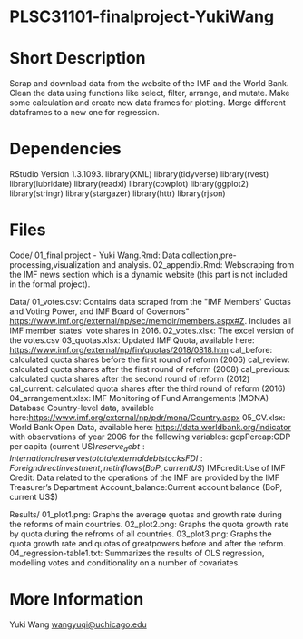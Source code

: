 # PLSC31101-finalproject-YukiWang
# Short Description
Scrap and download data from the website of the IMF and the World Bank. Clean the data using functions like select, filter, arrange, and mutate. Make some calculation and create new data frames for plotting. Merge different dataframes to a new one for regression.

# Dependencies
RStudio Version 1.3.1093.
library(XML)
library(tidyverse)
library(rvest)
library(lubridate)
library(readxl)
library(cowplot)
library(ggplot2)
library(stringr)
library(stargazer)
library(httr)
library(rjson)

# Files
Code/
01_final project - Yuki Wang.Rmd: Data collection,pre-processing,visualization and analysis.
02_appendix.Rmd: Webscraping from the IMF news section which is a dynamic website (this part is not included in the formal project).

Data/
01_votes.csv: Contains data scraped from the "IMF Members' Quotas and Voting Power, and IMF Board of Governors" https://www.imf.org/external/np/sec/memdir/members.aspx#Z. Includes all IMF member states' vote shares in 2016.
02_votes.xlsx: The excel version of the votes.csv
03_quotas.xlsx: Updated IMF Quota, available here: https://www.imf.org/external/np/fin/quotas/2018/0818.htm
cal_before: calculated quota shares before the first round of reform (2006) 
cal_review: calculated quota shares after the first round of reform (2008)
cal_previous: calculated quota shares after the second round of reform (2012)
cal_current: calculated quota shares after the third round of reform (2016)
04_arrangement.xlsx: IMF Monitoring of Fund Arrangements (MONA) Database Country-level data, available here:https://www.imf.org/external/np/pdr/mona/Country.aspx
05_CV.xlsx: World Bank Open Data, available here: https://data.worldbank.org/indicator with observations of year 2006 for the following variables:
gdpPercap:GDP per capita (current US$)
reserve_debt:International reserves to total external debt stocks
FDI:Foreign direct investment, net inflows (BoP, current US$)
IMFcredit:Use of IMF Credit: Data related to the operations of the IMF are provided by the IMF Treasurer’s Department
Account_balance:Current account balance (BoP, current US$)


Results/
01_plot1.png: Graphs the average quotas and growth rate during the reforms of main countries.
02_plot2.png: Graphs the quota growth rate by quota during the refroms of all countries.
03_plot3.png: Graphs the quota growth rate and quotas of greatpowers before and after the reform.
04_regression-table1.txt: Summarizes the results of OLS regression, modelling votes and conditionality on a number of covariates.

# More Information
Yuki Wang
wangyuqi@uchicago.edu
